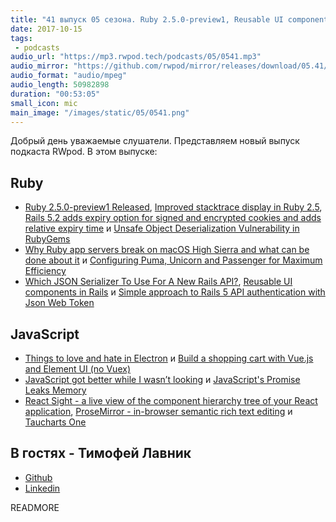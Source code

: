 ```yaml
---
title: "41 выпуск 05 сезона. Ruby 2.5.0-preview1, Reusable UI components in Rails, React Sight, ProseMirror и прочее"
date: 2017-10-15
tags:
 - podcasts
audio_url: "https://mp3.rwpod.tech/podcasts/05/0541.mp3"
audio_mirror: "https://github.com/rwpod/mirror/releases/download/05.41/0541.mp3"
audio_format: "audio/mpeg"
audio_length: 50982898
duration: "00:53:05"
small_icon: mic
main_image: "/images/static/05/0541.png"
---
```


Добрый день уважаемые слушатели. Представляем новый выпуск подкаста RWpod. В этом выпуске:

## Ruby

 - [Ruby 2.5.0-preview1 Released](https://www.ruby-lang.org/en/news/2017/10/10/ruby-2-5-0-preview1-released/), [Improved stacktrace display in Ruby 2.5](https://mlomnicki.com/improved-stascktrace-display-in-ruby25/), [Rails 5.2 adds expiry option for signed and encrypted cookies and adds relative expiry time](https://blog.bigbinary.com/2017/10/09/expirty-option-for-signed-and-encrypted-cookies-in-Rails-5-2.html) и [Unsafe Object Deserialization Vulnerability in RubyGems](http://blog.rubygems.org/2017/10/09/unsafe-object-deserialization-vulnerability.html)
 - [Why Ruby app servers break on macOS High Sierra and what can be done about it](https://blog.phusion.nl/2017/10/13/why-ruby-app-servers-break-on-macos-high-sierra-and-what-can-be-done-about-it/) и [Configuring Puma, Unicorn and Passenger for Maximum Efficiency](https://www.speedshop.co/2017/10/12/appserver.html)
 - [Which JSON Serializer To Use For A New Rails API?](http://www.carlosramireziii.com/which-json-serializer-to-use-for-a-new-rails-api.html), [Reusable UI components in Rails](https://goiabada.blog/rails-components-faedd412ce19) и [Simple approach to Rails 5 API authentication with Json Web Token](https://www.codementor.io/omedale/simple-approach-to-rails-5-api-authentication-with-json-web-token-cpqbgrdo6)

## JavaScript

 - [Things to love and hate in Electron](https://binary-studio.com/2017/09/12/love-hate-electron/) и [Build a shopping cart with Vue.js and Element UI (no Vuex)](https://medium.com/@connorleech/build-a-shopping-cart-with-vue-js-and-element-ui-no-vuex-54682e9df5cd)
 - [JavaScript got better while I wasn’t looking](https://eev.ee/blog/2017/10/07/javascript-got-better-while-i-wasnt-looking/) и [JavaScript's Promise Leaks Memory](https://alexn.org/blog/2017/10/11/javascript-promise-leaks-memory.html)
 - [React Sight - a live view of the component hierarchy tree of your React application](https://github.com/React-Sight/React-Sight), [ProseMirror - in-browser semantic rich text editing](http://prosemirror.net/) и [Taucharts One](https://blog.taucharts.com/taucharts-one/)

## В гостях - Тимофей Лавник

 - [Github](https://github.com/nwtima)
 - [Linkedin](https://www.linkedin.com/in/tim-lavnik-bb582bba/)

READMORE
